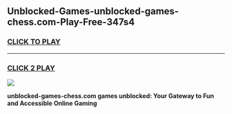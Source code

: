 
## Unblocked-Games-unblocked-games-chess.com-Play-Free-347s4
<h3>
<a href="https://premium76.site?title=unblocked-games-chess.com&ref=23A">CLICK TO PLAY</a></h3>
<hr>

<h3>
<a href="https://premium76.site?title=unblocked-games-chess.com&ref=23A">CLICK 2 PLAY</a>
  
</h3>

<a href="https://premium76.site?title=unblocked-games-chess.com&ref=23A"><img src="https://clearcache.store/games.png"></a>


**unblocked-games-chess.com games unblocked: Your Gateway to Fun and Accessible Online Gaming**
